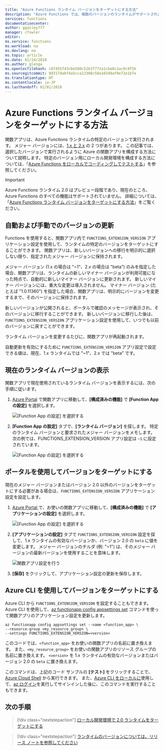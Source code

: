 ```yaml
---
title: "Azure Functions ランタイム バージョンをターゲットにする方法"
description: "Azure Functions では、複数のバージョンのランタイムがサポートされます。 Azure でホストされる関数アプリのランタイム バージョンを指定する方法について説明します。"
services: functions
documentationcenter: 
author: ggailey777
manager: cfowler
editor: 
ms.service: functions
ms.workload: na
ms.devlang: na
ms.topic: article
ms.date: 01/24/2018
ms.author: glenga
ms.openlocfilehash: c87455f43c6e580c52b3f772a1cbe0c1ac9c9f5b
ms.sourcegitcommit: 9d317dabf4a5cca13308c50a10349af0e72e1b7e
ms.translationtype: HT
ms.contentlocale: ja-JP
ms.lasthandoff: 02/01/2018
---
```

# <a name="how-to-target-azure-functions-runtime-versions"></a>Azure Functions ランタイム バージョンをターゲットにする方法

関数アプリは、Azure Functions ランタイムの特定のバージョンで実行されます。 メジャー バージョンには、[1.x と 2.x](functions-versions.md) の 2 つがあります。 この記事では、選択したバージョンで実行されるように Azure の関数アプリを構成する方法について説明します。 特定のバージョン用にローカル開発環境を構成する方法については、「[Azure Functions をローカルでコーディングしてテストする](functions-run-local.md)」を参照してください。

>[!IMPORTANT]   
> Azure Functions ランタイム 2.0 はプレビュー段階であり、現在のところ、Azure Functions のすべての機能はサポートされていません。 詳細については、「[Azure Functions ランタイム バージョンをターゲットにする方法](functions-versions.md)」をご覧ください。

## <a name="automatic-and-manual-version-updates"></a>自動および手動でのバージョンの更新

Functions を使用すると、関数アプリ内で `FUNCTIONS_EXTENSION_VERSION` アプリケーション設定を使用して、ランタイムの特定のバージョンをターゲットにすることができます。 関数アプリは、新しいバージョンへの移行を明示的に選択しない限り、指定されたメジャー バージョンに保持されます。

メジャー バージョン (1.x の場合は "~1"、2.x の場合は "beta") のみを指定した場合、関数アプリは、ランタイムの新しいマイナー バージョンが利用可能になった時点で、自動的に新しいマイナー バージョンに更新されます。 新しいマイナー バージョンには、重大な変更は導入されません。 マイナー バージョン (たとえば "1.0.11360") を指定した場合、関数アプリは、明示的にバージョンを変更するまで、そのバージョンに保持されます。 

新しいバージョンが公開されると、ポータルで確認のメッセージが表示され、そのバージョンに移行することができます。 新しいバージョンに移行した後は、`FUNCTIONS_EXTENSION_VERSION` アプリケーション設定を使用して、いつでも以前のバージョンに戻すことができます。

ランタイム バージョンを変更するたびに、関数アプリが再起動されます。

自動更新を有効にするために `FUNCTIONS_EXTENSION_VERSION` アプリ設定で設定できる値は、現在、1.x ランタイムでは "~1"、2.x では "beta" です。

## <a name="view-the-current-runtime-version"></a>現在のランタイム バージョンの表示

関数アプリで現在使用されているランタイム バージョンを表示するには、次の手順に従います。 

1. [Azure Portal](https://portal.azure.com) で関数アプリに移動して、**[構成済みの機能]** で **[Function App の設定]** を選択します。 

    ![[Function App の設定] を選択する](./media/functions-versions/add-update-app-setting.png)

2. **[Function App の設定]** タブで、**[ランタイム バージョン]** を探します。 特定のランタイム バージョンと要求されたメジャー バージョンをメモします。 次の例では、FUNCTIONS\_EXTENSION\_VERSION アプリ設定は `~1` に設定されています。
 
   ![[Function App の設定] を選択する](./media/functions-versions/function-app-view-version.png)

## <a name="target-a-version-using-the-portal"></a>ポータルを使用してバージョンをターゲットにする

現在のメジャー バージョンまたはバージョン 2.0 以外のバージョンをターゲットにする必要がある場合は、`FUNCTIONS_EXTENSION_VERSION` アプリケーション設定を設定します。

1. [Azure Portal ](https://portal.azure.com)で、お使いの関数アプリに移動して、**[構成済みの機能]** で **[アプリケーションの設定]** を選択します。

    ![[Function App の設定] を選択する](./media/functions-versions/add-update-app-setting1a.png)

2. **[アプリケーションの設定]** タブで `FUNCTIONS_EXTENSION_VERSION` 設定を探して、1.x ランタイムの有効なバージョンか、バージョン 2.0 の `beta` に値を変更します。 メジャー バージョンのチルダ (例: "~1") は、そのメジャー バージョンの最新バージョンを使用することを意味します。 

    ![関数アプリ設定を行う](./media/functions-versions/add-update-app-setting2.png)

3. **[保存]** をクリックして、アプリケーション設定の更新を保存します。 

## <a name="target-a-version-using-azure-cli"></a>Azure CLI を使用してバージョンをターゲットにする

 Azure CLI から `FUNCTIONS_EXTENSION_VERSION` を設定することもできます。 Azure CLI を使用して、[az functionapp config appsettings set](/cli/azure/functionapp/config/appsettings#set) コマンドを使って関数アプリのアプリケーション設定を更新します。

```azurecli-interactive
az functionapp config appsettings set --name <function_app> \
--resource-group <my_resource_group> \
--settings FUNCTIONS_EXTENSION_VERSION=<version>
```
このコードでは、`<function_app>` をお使いの関数アプリの名前に置き換えます。 また、`<my_resource_group>` をお使いの関数アプリのリソース グループの名前に置き換えます。 `<version>` を 1.x ランタイムの有効なバージョンまたはバージョン 2.0 の `beta` に置き換えます。 

このコマンドは、上記のコード サンプルの **[テスト]** をクリックすることで、[Azure Cloud Shell](../cloud-shell/overview.md) から実行できます。 また、[Azure CLI をローカルに](/cli/azure/install-azure-cli)使用して、[az ログイン](/cli/azure#az_login)を実行してサインインした後に、このコマンドを実行することもできます。

## <a name="next-steps"></a>次の手順

> [!div class="nextstepaction"]
> [ローカル開発環境で 2.0 ランタイムをターゲットにする](functions-run-local.md)

> [!div class="nextstepaction"]
> [ランタイムのバージョンについては、リリース ノートを参照してください](https://github.com/Azure/azure-webjobs-sdk-script/releases)
